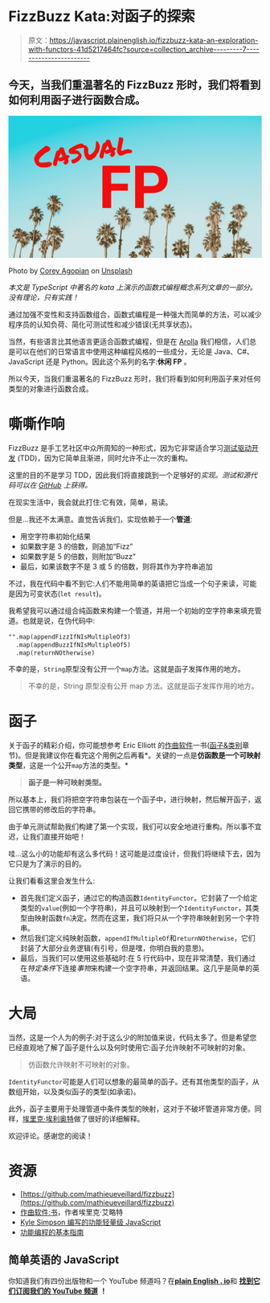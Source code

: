 # FizzBuzz Kata:对函子的探索

> 原文：<https://javascript.plainenglish.io/fizzbuzz-kata-an-exploration-with-functors-41d5217464fc?source=collection_archive---------7----------------------->

## 今天，当我们重温著名的 FizzBuzz 形时，我们将看到如何利用函子进行函数合成。

![](img/ea7dcf3375e2abe6d699c0ad18f163f2.png)

Photo by [Corey Agopian](https://unsplash.com/@corey_lyfe?utm_source=unsplash&utm_medium=referral&utm_content=creditCopyText) on [Unsplash](https://unsplash.com/?utm_source=unsplash&utm_medium=referral&utm_content=creditCopyText)

*本文是 TypeScript 中著名的 kata 上演示的函数式编程概念系列文章的一部分。没有理论，只有实践！*

通过加强不变性和支持函数组合，函数式编程是一种强大而简单的方法，可以减少程序员的认知负荷、简化可测试性和减少错误(无共享状态)。

当然，有些语言比其他语言更适合函数式编程，但是在 [Arolla](https://www.arolla.fr/) 我们相信，人们总是可以在他们的日常语言中使用这种编程风格的一些成分，无论是 Java、C#、JavaScript 还是 Python。因此这个系列的名字:**休闲 FP** 。

所以今天，当我们重温著名的 FizzBuzz 形时，我们将看到如何利用函子来对任何类型的对象进行函数合成。

# 嘶嘶作响

FizzBuzz 是手工艺社区中众所周知的一种形式，因为它非常适合学习[测试驱动开发](https://www.arolla.fr/training/tdd-test-driven-development/) (TDD)，因为它简单且渐进，同时允许不止一次的重构。

这里的目的不是学习 TDD，因此我们将直接跳到一个足够好的*实现。测试和源代码可以在 [GitHub](https://github.com/mathieueveillard/fizzbuzz-js) 上获得。*

在现实生活中，我会就此打住:它有效，简单，易读。

但是…我还不太满意。直觉告诉我们，实现依赖于一个**管道**:

*   用空字符串初始化结果
*   如果数字是 3 的倍数，则追加“Fizz”
*   如果数字是 5 的倍数，则附加“Buzz”
*   最后，如果该数字不是 3 或 5 的倍数，则将其作为字符串追加

不过，我在代码中看不到它:人们不能用简单的英语把它当成一个句子来读，可能是因为可变状态(`let result`)。

我希望我可以通过组合纯函数来构建一个管道，并用一个初始的空字符串来填充管道。也就是说，在伪代码中:

```
"".map(appendFizzIfNIsMultipleOf3)
  .map(appendBuzzIfNIsMultipleOf5)
  .map(returnNOtherwise)
```

不幸的是，`String`原型没有公开一个`map`方法。这就是函子发挥作用的地方。

> 不幸的是，String 原型没有公开 map 方法。这就是函子发挥作用的地方。

# 函子

关于函子的精彩介绍，你可能想参考 Eric Elliott 的[作曲软件](https://medium.com/javascript-scene/composing-software-the-book-f31c77fc3ddc)一书([函子&类别](https://medium.com/javascript-scene/functors-categories-61e031bac53f)章节)。但是我建议你在看完这个用例之后再看*。关键的一点是**仿函数是一个可映射类型**，这是一个公开`map`方法的类型。*

> **函子是一种可映射类型。**

所以基本上，我们将把空字符串包装在一个函子中，进行映射，然后解开函子，返回它携带的修改后的字符串。

由于单元测试帮助我们构建了第一个实现，我们可以安全地进行重构。所以事不宜迟，让我们直接开始吧！

哇…这么小的功能却有这么多代码！这可能是过度设计，但我们将继续下去，因为它只是为了演示的目的。

让我们看看这里会发生什么:

*   首先我们定义函子，通过它的构造函数`IdentityFunctor`。它封装了一个给定类型的`value`(例如一个字符串)，并且可以映射到一个`IdentityFunctor`，其类型由映射函数`fn`决定。然而在这里，我们将只从一个字符串映射到另一个字符串。
*   然后我们定义纯映射函数，`appendIfMultipleOf`和`returnNOtherwise`，它们封装了大部分业务逻辑(有引号，但是嘿，你明白我的意思)。
*   最后，当我们可以使用这些基础时:在 5 行代码中，现在非常清楚，我们通过在*特定条件*下连接*事物*来构建一个空字符串，并返回结果。这几乎是简单的英语。

# 大局

当然，这是一个人为的例子:对于这么少的附加值来说，代码太多了。但是希望您已经直观地了解了函子是什么以及何时使用它:函子允许映射不可映射的对象。

> 仿函数允许映射不可映射的对象。

`IdentityFunctor`可能是人们可以想象的最简单的函子。还有其他类型的函子，从数组开始，以及类似函子的类型(如承诺)。

此外，函子主要用于处理管道中条件类型的映射，这对于不破坏管道非常方便。同样，[埃里克·埃利奥特](https://medium.com/javascript-scene/functors-categories-61e031bac53f)做了很好的详细解释。

欢迎评论。感谢您的阅读！

# 资源

*   [https://github.com/mathieueveillard/fizzbuzz](https://github.com/mathieueveillard/fizzbuzz)
*   [作曲软件:书](https://medium.com/javascript-scene/composing-software-the-book-f31c77fc3ddc)，作者埃里克·艾略特
*   [Kyle Simpson 编写的功能轻量级 JavaScript](https://github.com/getify/Functional-Light-JS)
*   [功能编程的基本指南](https://github.com/MostlyAdequate/mostly-adequate-guide)

## 简单英语的 JavaScript

你知道我们有四份出版物和一个 YouTube 频道吗？在[**plain English . io**](https://plainenglish.io/)和 [**找到它们订阅我们的 YouTube 频道**](https://www.youtube.com/channel/UCtipWUghju290NWcn8jhyAw) **！**